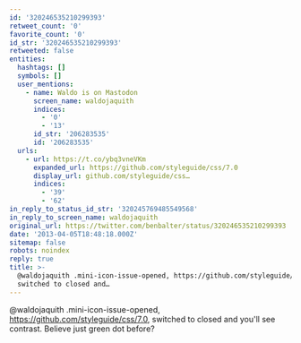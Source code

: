 ```yaml
---
id: '320246535210299393'
retweet_count: '0'
favorite_count: '0'
id_str: '320246535210299393'
retweeted: false
entities:
  hashtags: []
  symbols: []
  user_mentions:
    - name: Waldo is on Mastodon
      screen_name: waldojaquith
      indices:
        - '0'
        - '13'
      id_str: '206283535'
      id: '206283535'
  urls:
    - url: https://t.co/ybq3vneVKm
      expanded_url: https://github.com/styleguide/css/7.0
      display_url: github.com/styleguide/css…
      indices:
        - '39'
        - '62'
in_reply_to_status_id_str: '320245769485549568'
in_reply_to_screen_name: waldojaquith
original_url: https://twitter.com/benbalter/status/320246535210299393
date: '2013-04-05T18:48:18.000Z'
sitemap: false
robots: noindex
reply: true
title: >-
  @waldojaquith .mini-icon-issue-opened, https://github.com/styleguide/css/7.0,
  switched to closed and…
---
```


@waldojaquith .mini-icon-issue-opened, https://github.com/styleguide/css/7.0, switched to closed and you'll see contrast. Believe just green dot before?